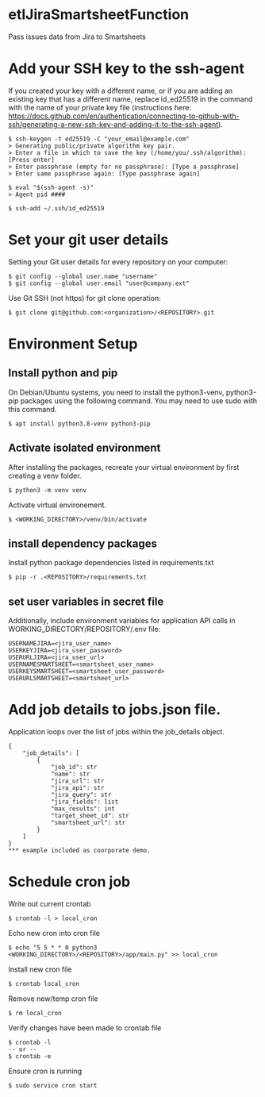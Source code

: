 # etlJiraSmartsheetFunction

Pass issues data from Jira to Smartsheets

# Add your SSH key to the ssh-agent

If you created your key with a different name, or if you are adding an existing key that has a different name, replace id_ed25519 in the command with the name of your private key file (instructions here: https://docs.github.com/en/authentication/connecting-to-github-with-ssh/generating-a-new-ssh-key-and-adding-it-to-the-ssh-agent).

    $ ssh-keygen -t ed25519 -C "your_email@example.com"
    > Generating public/private algorithm key pair.
    > Enter a file in which to save the key (/home/you/.ssh/algorithm): [Press enter]
    > Enter passphrase (empty for no passphrase): [Type a passphrase]
    > Enter same passphrase again: [Type passphrase again]

    $ eval "$(ssh-agent -s)"
    > Agent pid ####

    $ ssh-add ~/.ssh/id_ed25519

# Set your git user details

Setting your Git user details for every repository on your computer:

    $ git config --global user.name "username"
    $ git config --global user.email "user@company.ext"

Use Git SSH (not https) for git clone operation:

    $ git clone git@github.com:<organization>/<REPOSITORY>.git

# Environment Setup

## Install python and pip

On Debian/Ubuntu systems, you need to install the python3-venv,
python3-pip packages using the following command. You may need to use sudo with this command.

    $ apt install python3.8-venv python3-pip

## Activate isolated environment

After installing the packages, recreate your virtual environment by first creating a venv folder.

    $ python3 -m venv venv

Activate virtual environement.

    $ <WORKING_DIRECTORY>/venv/bin/activate

## install dependency packages

Install python package dependencies listed in requirements.txt

    $ pip -r .<REPOSITORY>/requirements.txt

## set user variables in secret file

Additionally, include environment variables for application API calls in WORKING_DIRECTORY/REPOSITORY/.env file:

    USERNAMEJIRA=<jira_user_name>
    USERKEYJIRA=<jira_user_password>
    USERURLJIRA=<jira_user_url>
    USERNAMESMARTSHEET=<smartsheet_user_name>
    USERKEYSMARTSHEET=<smartsheet_user_password>
    USERURLSMARTSHEET=<smartsheet_url>

# Add job details to jobs.json file.

Application loops over the list of jobs within the job_details object.

    {
        "job_details": [
            {
                "job_id": str
                "name": str
                "jira_url": str
                "jira_api": str
                "jira_query": str
                "jira_fields": list
                "max_results": int
                "target_sheet_id": str
                "smartsheet_url": str
            }
        ]
    }
    *** example included as coorporate demo.

# Schedule cron job

Write out current crontab

    $ crontab -l > local_cron

Echo new cron into cron file

    $ echo "5 5 * * 0 python3 <WORKING_DIRECTORY>/<REPOSITORY>/app/main.py" >> local_cron

Install new cron file

    $ crontab local_cron

Remove new/temp cron file

    $ rm local_cron

Verify changes have been made to crontab file

    $ crontab -l
    -- or --
    $ crontab -e

Ensure cron is running

    $ sudo service cron start
